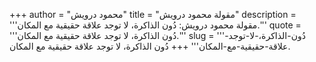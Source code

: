 +++
author = "محمود درويش"
title = "مقولة محمود درويش"
description = '''مقولة محمود درويش: دُون الذاكرة، لا توجد علاقة حقيقية مع المكان.'''
quote = '''دُون الذاكرة، لا توجد علاقة حقيقية مع المكان.'''
slug = '''دُون-الذاكرة،-لا-توجد-علاقة-حقيقية-مع-المكان'''
+++
دُون الذاكرة، لا توجد علاقة حقيقية مع المكان.
